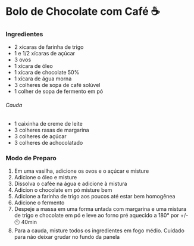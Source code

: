 # Bolo de Chocolate com Café :coffee:

### Ingredientes

- 2 xícaras de farinha de trigo 
- 1 e 1/2 xícaras de açúcar 
- 3 ovos 
- 1 xícara de óleo 
- 1 xícara de chocolate 50% 
- 1 xícara de água morna 
- 3 colheres de sopa de café solúvel 
- 1 colher de sopa de fermento em pó

###### Cauda

- 1 caixinha de creme de leite 
- 3 colheres rasas de margarina 
- 3 colheres de açúcar  
- 3 colheres de achocolatado

### Modo de Preparo

1. Em uma vasilha, adicione os ovos e o açúcar e misture
2. Adicione o óleo e misture
3. Dissolva o cafée na água e adicione à mistura
4. Adicion o chocolate em pó  misture bem
5. Adicione a farinha de trigo aos poucos até estar bem homogênea
6. Adicione o fermento
7. Despeje a massa em uma forma untada com margarina e uma mistura de trigo e chocolate em pó e leve ao forno pré aquecido a 180° por +/- :clock10: 40min
8. Para a cauda, misture todos os ingredientes em fogo médio. Cuidado para não deixar grudar no fundo da panela
